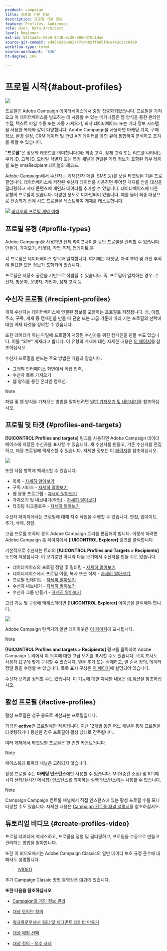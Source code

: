 ```yaml
---
product: campaign
title: 프로필 기본 정보
description: 프로필 기본 정보
feature: Profiles, Audiences
role: User, Data Architect
level: Beginner
exl-id: 54f1ad6c-54b0-4448-8c38-806dd75c1dae
source-git-commit: ed43a632a962747c9402ff8d5f0ce442c2cc6490
workflow-type: tm+mt
source-wordcount: '836'
ht-degree: 16%

---
```


# 프로필 시작{#about-profiles}

![](../../assets/common.svg)

프로필은 Adobe Campaign 데이터베이스에서 중앙 집중화되었습니다. 프로필을 가져오고 이 데이터베이스를 빌드하는 데 사용할 수 있는 메커니즘은 웹 양식을 통한 온라인 수집, 텍스트 파일 수동 또는 자동 가져오기, 회사 데이터베이스 또는 기타 정보 시스템을 사용한 복제와 같이 다양합니다. Adobe Campaign을 사용하면 마케팅 기록, 구매 정보, 환경 설정, CRM 데이터 및 관련 API 데이터를 통합 뷰에 통합하여 분석하고 조치를 취할 수 있습니다.

&quot;**프로필**&quot;은 정보의 레코드를 의미합니다(예: 최종 고객, 잠재 고객 또는 리드를 나타내는 쿠키 ID, 고객 ID, 모바일 식별자 또는 특정 채널과 관련된 기타 정보가 포함된 외부 테이블 또는 nmsRecipient 테이블의 레코드.

Adobe Campaign에서 수신자는 게재(전자 메일, SMS 등)를 보낼 타겟팅된 기본 프로필입니다. 데이터베이스에 저장된 수신자 데이터를 사용하면 주어진 게재를 받을 대상을 필터링하고 게재 콘텐츠에 개인화 데이터를 추가할 수 있습니다. 데이터베이스에 다른 유형의 프로필이 있습니다. 다양한 용도로 디자인되어 있습니다. 예를 들어 최종 대상으로 전송되기 전에 시드 프로필을 테스트하여 게재를 테스트합니다.

![](assets/do-not-localize/how-to-video.png) [비디오의 프로필 개념 이해](#create-profiles-video)

## 프로필 유형 {#profile-types}

Adobe Campaign을 사용하면 전체 라이프사이클 동안 프로필을 관리할 수 있습니다. 만들기, 가져오기, 타겟팅, 작업 추적, 업데이트 등

각 프로필은 데이터베이스 항목과 일치합니다. 여기에는 타겟팅, 자격 부여 및 개인 추적에 필요한 모든 정보가 포함되어 있습니다.

프로필은 저장소 공간을 기반으로 식별될 수 있습니다. 즉, 프로필이 일치하는 경우: 수신자, 방문자, 운영자, 가입자, 잠재 고객 등

## 수신자 프로필 {#recipient-profiles}

게재 수신자는 데이터베이스에 연결된 정보를 포함하는 프로필로 저장됩니다. 성, 이름, 주소, 구독, 게재 등 캠페인을 만들 때 단순 또는 고급 기준에 따라 기본 프로필의 선택에 대한 게재 타겟을 정의할 수 있습니다.

또한 데이터가 아닌 파일에 프로필이 저장된 수신자를 위한 캠페인을 만들 수도 있습니다. 이를 &quot;외부&quot; 게재라고 합니다. 이 유형의 게재에 대한 자세한 내용은 [이 페이지](../../delivery/using/steps-defining-the-target-population.md#selecting-external-recipients)를 참조하십시오.

수신자 프로필을 만드는 주요 방법은 다음과 같습니다.

* 그래픽 인터페이스 화면에서 직접 입력,
* 수신자 목록 가져오기
* 웹 양식을 통한 온라인 컬렉션.

>[!NOTE]
>
>파일 및 웹 양식을 가져오는 방법을 알아보려면 [일반 가져오기 및 내보내기](../../platform/using/get-started-data-import-export.md)를 참조하십시오.

## 프로필 및 타겟 {#profiles-and-targets}

**[!UICONTROL Profiles and targets]** 링크를 사용하면 Adobe Campaign 데이터베이스에 저장된 수신자를 표시할 수 있습니다. 새 수신자를 만들고, 기존 수신자를 편집하고, 해당 프로필에 액세스할 수 있습니다. 자세한 정보는 이 [페이지](../../platform/using/editing-a-profile.md)를 참조하십시오.

![](assets/d_ncs_user_interface_target_link.png)

또한 다음 항목에 액세스할 수 있습니다.

* 목록 - [자세히 알아보기](../../platform/using/creating-and-managing-lists.md)
* 구독 서비스 - [자세히 알아보기](../../delivery/using/managing-subscriptions.md)
* 웹 응용 프로그램 - [자세히 알아보기](../../web/using/about-web-applications.md)
* 가져오기 및 내보내기(작업) - [자세히 알아보기](../../platform/using/about-generic-imports-exports.md)
* 타깃팅 워크플로우 - [자세히 알아보기](../../workflow/using/building-a-workflow.md#implementation-steps-)

수신자 페이지에서는 프로필에 대해 자주 작업을 수행할 수 있습니다. 편집, 업데이트, 추가, 삭제, 정렬.

고급 프로필 조작의 경우 Adobe Campaign 트리를 편집해야 합니다. 이렇게 하려면 Adobe Campaign 홈 페이지에서 **[!UICONTROL Explorer]** 링크를 클릭합니다.

기본적으로 수신자는 트리의 **[!UICONTROL Profiles and Targets > Recipients]** 노드에 저장됩니다. 이 보기뿐만 아니라 다음 보기에서 수신자를 만들 수도 있습니다.

* 데이터베이스의 프로필 정렬 및 필터링 - [자세히 알아보기](../../platform/using/filtering-options.md)
* 데이터베이스에서 프로필 이동, 복사 또는 삭제 - [자세히 알아보기](../../platform/using/managing-profiles.md),
* 프로필 업데이트 - [자세히 알아보기](../../platform/using/updating-data.md)
* 수신자 내보내기 - [자세히 알아보기](../../platform/using/exporting-and-importing-profiles.md)
* 수신자 그룹 만들기 - [자세히 알아보기](../../platform/using/creating-and-managing-lists.md)

고급 기능 및 구성에 액세스하려면 **[!UICONTROL Explorer]** 아이콘을 클릭해야 합니다.

![](assets/d_ncs_user_interface01.png)

Adobe Campaign 탐색기의 일반 레이아웃은 [이 페이지](../../platform/using/adobe-campaign-explorer.md)에 표시됩니다.

>[!NOTE]
>
>**[!UICONTROL Profiles and targets > Recipients]** 링크를 클릭하여 Adobe Campaign 트리에서 이 목록에 대한 고급 보기를 표시할 수도 있습니다. 목록 표시도 사용자 요구에 맞게 구성할 수 있습니다. 열을 추가 또는 삭제하고, 열 순서 정의, 데이터 정렬 등을 수행할 수 있습니다. 목록 표시 구성은 [이 페이지](../../platform/using/adobe-campaign-ui-lists.md)에 설명되어 있습니다.
>
>수신자 보기를 정의할 수도 있습니다. 이 기능에 대한 자세한 내용은 [이 섹션](../../platform/using/access-management-folders.md)을 참조하십시오.

## 활성 프로필 {#active-profiles}

활성 프로필은 청구 용도로 계산되는 프로필입니다.

과금은 **active**&#x200B;인 프로필에만 적용됩니다. 지난 12개월 동안 어느 채널을 통해 프로필을 타겟팅하거나 통신한 경우 프로필이 활성 상태로 간주됩니다.

여러 게재에서 타겟팅한 프로필은 한 번만 카운트됩니다.

>[!NOTE]
>
>페이스북과 트위터 채널은 고려되지 않습니다.

활성 프로필 수는 **마케팅 인스턴스**&#x200B;에만 사용할 수 있습니다. MID(중간 소싱) 및 RT(메시지 센터/실시간 메시징) 인스턴스를 의미하는 실행 인스턴스에는 사용할 수 없습니다.

>[!NOTE]
>
>Campaign Campaign 컨트롤 패널에서 직접 인스턴스에 있는 활성 프로필 수를 모니터링할 수도 있습니다. 자세한 내용은 [Campaign 컨트롤 패널 설명서](https://experienceleague.adobe.com/docs/control-panel/using/performance-monitoring/active-profiles-monitoring.html)를 참조하십시오.

## 튜토리얼 비디오 {#create-profiles-video}

프로필 데이터에 액세스하고, 프로필을 정렬 및 필터링하고, 프로필을 수동으로 만들고 관리하는 방법을 알아봅니다.

또한 이 비디오에서는 Adobe Campaign Classic의 일반 데이터 보호 규정 준수에 대해서도 설명합니다.

>[!VIDEO](https://video.tv.adobe.com/v/35611?quality=12)

추가 Campaign Classic 방법 동영상은 [여기](https://experienceleague.adobe.com/docs/campaign-classic-learn/tutorials/overview.html?lang=ko)에 있습니다.

**또한 다음을 참조하십시오**

* [Campaign의 개인 정보 관리](https://helpx.adobe.com/kr/campaign/kb/acc-privacy.html)

* [대상 모집단 정의](../../delivery/using/define-the-right-audience.md)

* [워크플로우에서 쿼리 및 세그먼트 데이터 만들기](../../workflow/using/targeting-data.md)

* [대상 매핑 선택](../../delivery/using/selecting-a-target-mapping.md)

* [대상 정의 - 우수 사례](../../delivery/using/define-the-right-audience.md)
